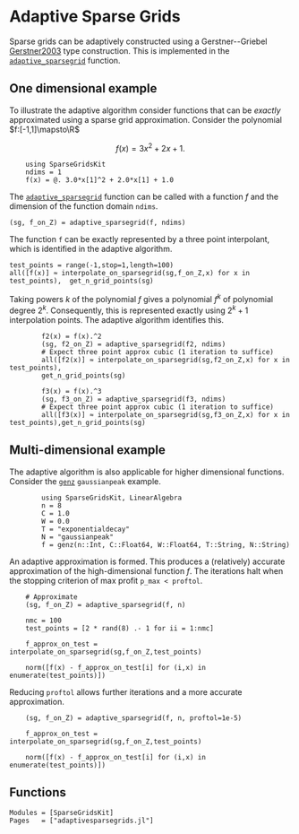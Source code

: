 
# Adaptive Sparse Grids
Sparse grids can be adaptively constructed using a Gerstner--Griebel [Gerstner2003](@cite) type construction.
This is implemented in the [`adaptive_sparsegrid`](@ref) function.

## One dimensional example
To illustrate the adaptive algorithm consider functions that can be *exactly* approximated using a sparse grid approximation.
Consider the polynomial $f:[-1,1]\mapsto\R$
```math
f(x) = 3x^2 + 2x +1.
```
```@example 1d
    using SparseGridsKit
    ndims = 1
    f(x) = @. 3.0*x[1]^2 + 2.0*x[1] + 1.0
```
The [`adaptive_sparsegrid`](@ref) function can be called with a function $f$ and the dimension of the function domain `ndims`.
```@example 1d
(sg, f_on_Z) = adaptive_sparsegrid(f, ndims)
```
The function `f` can be exactly represented by a three point interpolant, which is identified in the adaptive algorithm.
```@example 1d
test_points = range(-1,stop=1,length=100)
all([f(x)] ≈ interpolate_on_sparsegrid(sg,f_on_Z,x) for x in test_points),  get_n_grid_points(sg)
```
Taking powers $k$ of the polynomial $f$ gives a polynomial $f^k$ of polynomial degree $2^k$. Consequently, this is represented exactly using $2^k+1$ interpolation points.
The adaptive algorithm identifies this.
```@example 1d
        f2(x) = f(x).^2
        (sg, f2_on_Z) = adaptive_sparsegrid(f2, ndims)
        # Expect three point approx cubic (1 iteration to suffice)
        all([f2(x)] ≈ interpolate_on_sparsegrid(sg,f2_on_Z,x) for x in test_points), 
        get_n_grid_points(sg)
```
```@example 1d
        f3(x) = f(x).^3
        (sg, f3_on_Z) = adaptive_sparsegrid(f3, ndims)
        # Expect three point approx cubic (1 iteration to suffice)
        all([f3(x)] ≈ interpolate_on_sparsegrid(sg,f3_on_Z,x) for x in test_points),get_n_grid_points(sg)
```
## Multi-dimensional example
The adaptive algorithm is also applicable for higher dimensional functions.
Consider the [`genz`](@ref) `gaussianpeak` example.
```@example genz
        using SparseGridsKit, LinearAlgebra
        n = 8
        C = 1.0
        W = 0.0
        T = "exponentialdecay"
        N = "gaussianpeak"
        f = genz(n::Int, C::Float64, W::Float64, T::String, N::String)
```
An adaptive approximation is formed.
This produces a (relatively) accurate approximation of the high-dimensional function $f$.
The iterations halt when the stopping criterion of max profit `p_max < proftol`.
```@example genz
    # Approximate
    (sg, f_on_Z) = adaptive_sparsegrid(f, n)

    nmc = 100
    test_points = [2 * rand(8) .- 1 for ii = 1:nmc]

    f_approx_on_test = interpolate_on_sparsegrid(sg,f_on_Z,test_points)

    norm([f(x) - f_approx_on_test[i] for (i,x) in enumerate(test_points)])
```
Reducing `proftol` allows further iterations and a more accurate approximation.
```@example genz
    (sg, f_on_Z) = adaptive_sparsegrid(f, n, proftol=1e-5)

    f_approx_on_test = interpolate_on_sparsegrid(sg,f_on_Z,test_points)

    norm([f(x) - f_approx_on_test[i] for (i,x) in enumerate(test_points)])

```

## Functions
```@autodocs
Modules = [SparseGridsKit]
Pages   = ["adaptivesparsegrids.jl"]
```